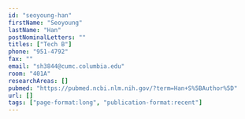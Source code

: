 ```yaml
---
id: "seoyoung-han"
firstName: "Seoyoung"
lastName: "Han"
postNominalLetters: ""
titles: ["Tech B"]
phone: "951-4792"
fax: ""
email: "sh3844@cumc.columbia.edu"
room: "401A"
researchAreas: []
pubmed: "https://pubmed.ncbi.nlm.nih.gov/?term=Han+S%5BAuthor%5D"
url: []
tags: ["page-format:long", "publication-format:recent"]
---
```

